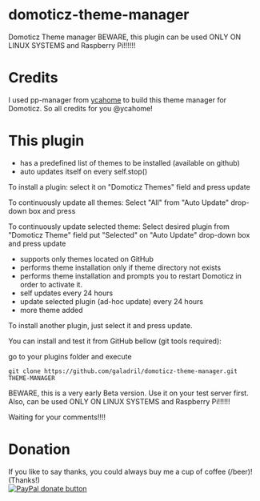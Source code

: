 
# domoticz-theme-manager
Domoticz Theme manager
BEWARE, this plugin can be used ONLY ON LINUX SYSTEMS and Raspberry Pi!!!!!!


# Credits
I used pp-manager from [ycahome](https://github.com/ycahome/pp-manager) to build this theme manager for Domoticz.
So all credits for you @ycahome!


# This plugin 
- has a predefined list of themes to be installed (available on github)
- auto updates itself on every self.stop()


To install a plugin: select it on "Domoticz Themes" field and press update

To continuously update all themes: Select "All" from "Auto Update" drop-down box and press 

To continuously update selected theme: Select desired plugin from "Domoticz Theme" field put "Selected" on "Auto Update" drop-down box and press update

- supports only themes located on GitHub
- performs theme installation only if theme directory not exists
- performs theme installation and prompts you to restart Domoticz in order to activate it.
- self updates every 24 hours
- update selected plugin (ad-hoc update) every 24 hours
- more theme added

To install another plugin, just select it and press update.


You can install and test it from GitHub bellow (git tools required):

go to your plugins folder
and execute 

    git clone https://github.com/galadril/domoticz-theme-manager.git THEME-MANAGER


BEWARE, this is a very early Beta version. Use it on your test server first.
Also, can be used ONLY ON LINUX SYSTEMS and Raspberry Pi!!!!!!


Waiting for your comments!!!!



# Donation

If you like to say thanks, you could always buy me a cup of coffee (/beer)!   
(Thanks!)  
[![PayPal donate button](https://img.shields.io/badge/paypal-donate-yellow.svg)](https://www.paypal.me/markheinis)
